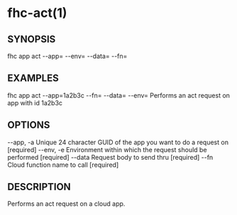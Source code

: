 fhc-act(1)
==========
## SYNOPSIS

 fhc app act --app=<app> --env=<env> --data=<data> --fn=<fn>

## EXAMPLES

  fhc app act --app=1a2b3c --fn=<serverside Function> --data=<data to send> --env=<environment>    Performs an act request on app with id 1a2b3c


## OPTIONS

  --app, -a  Unique 24 character GUID of the app you want to do a request on  [required]
  --env, -e  Environment within which the request should be performed         [required]
  --data     Request body to send thru                                        [required]
  --fn       Cloud function name to call                                      [required]

## DESCRIPTION

Performs an act request on a cloud app.

